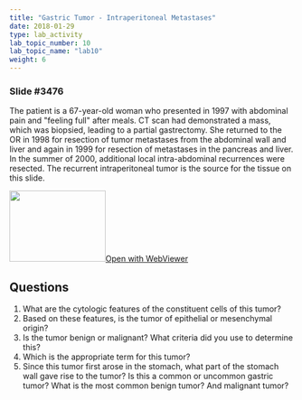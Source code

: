 ```yaml
---
title: "Gastric Tumor - Intraperitoneal Metastases"
date: 2018-01-29
type: lab_activity
lab_topic_number: 10
lab_topic_name: "lab10"
weight: 6
---
```

<div class="entrybody">
<h3>Slide #3476</h3>

<p>The patient is a 67-year-old woman who presented in 1997 with abdominal pain and "feeling full" after meals. CT scan had demonstrated a mass, which was biopsied, leading to a partial gastrectomy. She returned to the OR in 1998 for resection of tumor metastases from the abdominal wall and liver and again in 1999 for resection of metastases in the pancreas and liver. In the summer of 2000, additional local intra-abdominal recurrences were resected. The recurrent intraperitoneal tumor is the source for the tissue on this slide.<br clear="all"></p>

<div class="thumbnail"><a href="http://virtualslides.cumc.columbia.edu/3476.svs/view.apml?" target="_blank"><img alt="" src="http://pathologylab.ccnmtl.columbia.edu/assets/images/slide_3476.jpg" width="170" height="126" class="mt-image-left"></a><a href="http://virtualslides.cumc.columbia.edu/3476.svs/view.apml?" target="_blank">Open with WebViewer</a></div>

<h2>Questions</h2>


<ol>
<li>What are the cytologic features of the constituent cells of this tumor?</li>
<li>Based on these features, is the tumor of epithelial or mesenchymal origin?</li>
<li>Is the tumor benign or malignant? What criteria did you use to determine this?</li>
<li>Which is the appropriate term for this tumor?</li>
<li>Since this tumor first arose in the stomach, what part of the stomach wall gave rise to the tumor? Is this a common or uncommon gastric tumor? What is the most common benign tumor? And malignant tumor?</li>
</ol>


						
</div>
